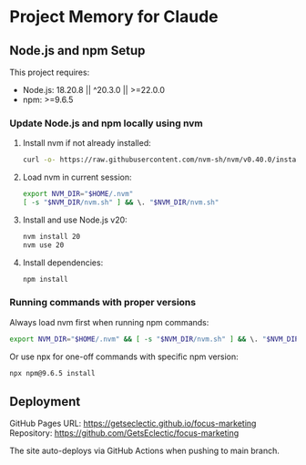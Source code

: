# Project Memory for Claude

## Node.js and npm Setup

This project requires:
- Node.js: 18.20.8 || ^20.3.0 || >=22.0.0
- npm: >=9.6.5

### Update Node.js and npm locally using nvm

1. Install nvm if not already installed:
   ```bash
   curl -o- https://raw.githubusercontent.com/nvm-sh/nvm/v0.40.0/install.sh | bash
   ```

2. Load nvm in current session:
   ```bash
   export NVM_DIR="$HOME/.nvm"
   [ -s "$NVM_DIR/nvm.sh" ] && \. "$NVM_DIR/nvm.sh"
   ```

3. Install and use Node.js v20:
   ```bash
   nvm install 20
   nvm use 20
   ```

4. Install dependencies:
   ```bash
   npm install
   ```

### Running commands with proper versions

Always load nvm first when running npm commands:
```bash
export NVM_DIR="$HOME/.nvm" && [ -s "$NVM_DIR/nvm.sh" ] && \. "$NVM_DIR/nvm.sh" && npm install
```

Or use npx for one-off commands with specific npm version:
```bash
npx npm@9.6.5 install
```

## Deployment

GitHub Pages URL: https://getseclectic.github.io/focus-marketing
Repository: https://github.com/GetsEclectic/focus-marketing

The site auto-deploys via GitHub Actions when pushing to main branch.